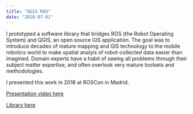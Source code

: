 ```yaml
---
title: "QGIS ROS"
date: "2018-07-01"
---
```

I prototyped a software library that bridges ROS (the Robot Operating System) and QGIS, an open source GIS application. The goal was to introduce decades of mature mapping and GIS technology to the mobile robotics world to make spatial analyis of robot-collected data easier than imagined. Domain experts have a habit of seeing all problems through their subject matter expertise, and often overlook very mature toolsets and methodologies.

I presented this work in 2018 at ROSCon in Madrid.

[Presentation video here](https://vimeo.com/293539252)

[Library here](https://github.com/locusrobotics/qgis_ros)
